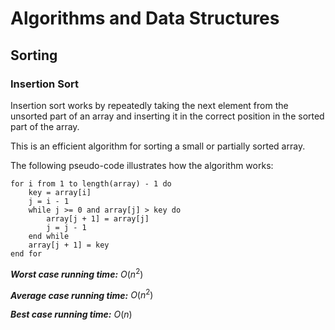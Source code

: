 # Algorithms and Data Structures
## Sorting
### Insertion Sort
Insertion sort works by repeatedly taking the next element from the unsorted part of an array and inserting it in the correct position in the sorted part of the array.

This is an efficient algorithm for sorting a small or partially sorted array.

The following pseudo-code illustrates how the algorithm works:

```
for i from 1 to length(array) - 1 do
    key = array[i]
    j = i - 1
    while j >= 0 and array[j] > key do
        array[j + 1] = array[j]
        j = j - 1
    end while
    array[j + 1] = key
end for
```

***Worst case running time:*** $`O(n^2)`$

***Average case running time:*** $`O(n^2)`$

***Best case running time:*** $`O(n)`$
